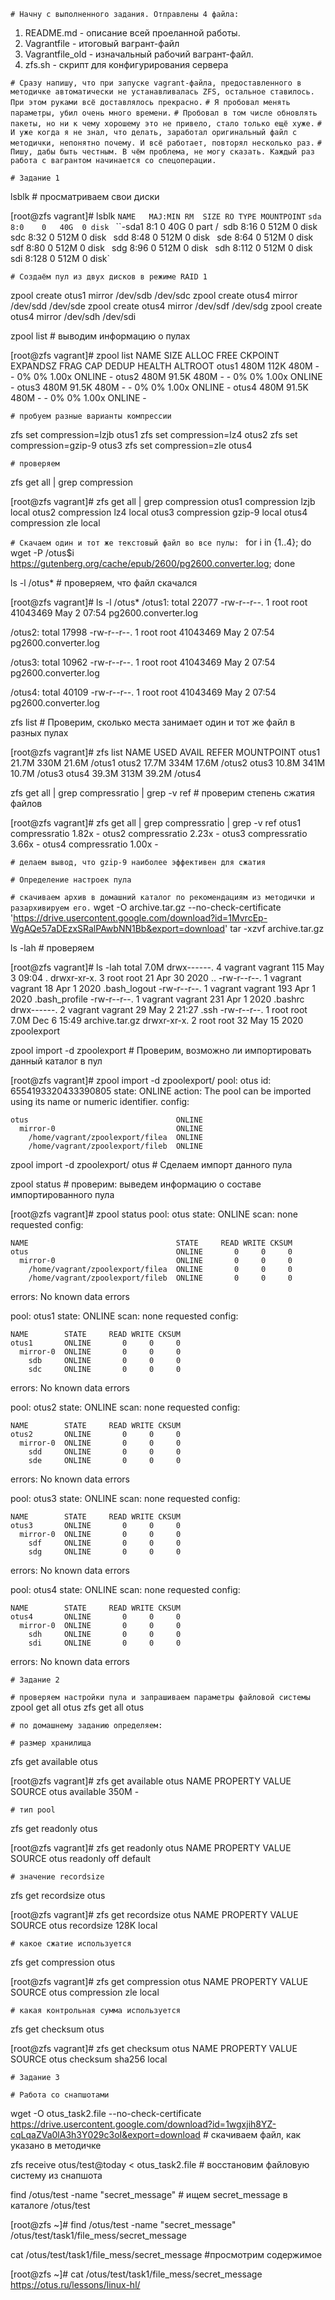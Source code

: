 `# Начну с выполненного задания. Отправлены 4 файла:`
1) README.md - описание всей проеланной работы.
2) Vagrantfile - итоговый вагрант-файл
3) Vagrantfile_old - изначальный рабочий вагрант-файл.
4) zfs.sh - скрипт для конфигурирования сервера

`# Сразу напишу, что при запуске vagrant-файла, предоставленного в методичке автоматически не устанавливалась ZFS, остальное ставилось. При этом руками всё доставлялось прекрасно.`
`# Я пробовал менять параметры, убил очень много времени.`
`# Пробовал в том числе обновлять пакеты, но ни к чему хорошему это не привело, стало только ещё хуже.`
`# И уже когда я не знал, что делать, заработал оригинальный файл с методички, непонятно почему. И всё работает, повторял несколько раз.`
`# Пишу, дабы быть честным. В чём проблема, не могу сказать. Каждый раз работа с вагрантом начинается со спецоперации.`

`# Задание 1`

lsblk                                               # просматриваем свои диски

[root@zfs vagrant]# lsblk
`NAME   MAJ:MIN RM  SIZE RO TYPE MOUNTPOINT`
`sda      8:0    0   40G  0 disk `
``-sda1   8:1    0   40G  0 part /`
`sdb      8:16   0  512M  0 disk `
`sdc      8:32   0  512M  0 disk `
`sdd      8:48   0  512M  0 disk `
`sde      8:64   0  512M  0 disk `
`sdf      8:80   0  512M  0 disk `
`sdg      8:96   0  512M  0 disk `
`sdh      8:112  0  512M  0 disk `
`sdi      8:128  0  512M  0 disk`

`# Создаём пул из двух дисков в режиме RAID 1`

zpool create otus1 mirror /dev/sdb /dev/sdc
zpool create otus4 mirror /dev/sdd /dev/sde
zpool create otus4 mirror /dev/sdf /dev/sdg
zpool create otus4 mirror /dev/sdh /dev/sdi

zpool list                                          # выводим информацию о пулах

[root@zfs vagrant]# zpool list
NAME    SIZE  ALLOC   FREE  CKPOINT  EXPANDSZ   FRAG    CAP  DEDUP    HEALTH  ALTROOT
otus1   480M   112K   480M        -         -     0%     0%  1.00x    ONLINE  -
otus2   480M  91.5K   480M        -         -     0%     0%  1.00x    ONLINE  -
otus3   480M  91.5K   480M        -         -     0%     0%  1.00x    ONLINE  -
otus4   480M  91.5K   480M        -         -     0%     0%  1.00x    ONLINE  -

`# пробуем разные варианты компрессии`

zfs set compression=lzjb otus1
zfs set compression=lz4 otus2
zfs set compression=gzip-9 otus3
zfs set compression=zle otus4

`# проверяем`

zfs get all | grep compression

[root@zfs vagrant]# zfs get all | grep compression
otus1  compression           lzjb                   local
otus2  compression           lz4                    local
otus3  compression           gzip-9                 local
otus4  compression           zle                    local

`# Скачаем один и тот же текстовый файл во все пулы: `
for i in {1..4}; do wget -P /otus$i https://gutenberg.org/cache/epub/2600/pg2600.converter.log; done

ls -l /otus*                                        # проверяем, что файл скачался

[root@zfs vagrant]# ls -l /otus*
/otus1:
total 22077
-rw-r--r--. 1 root root 41043469 May  2 07:54 pg2600.converter.log

/otus2:
total 17998
-rw-r--r--. 1 root root 41043469 May  2 07:54 pg2600.converter.log

/otus3:
total 10962
-rw-r--r--. 1 root root 41043469 May  2 07:54 pg2600.converter.log

/otus4:
total 40109
-rw-r--r--. 1 root root 41043469 May  2 07:54 pg2600.converter.log

zfs list                                            # Проверим, сколько места занимает один и тот же файл в разных пулах

[root@zfs vagrant]# zfs list
NAME    USED  AVAIL     REFER  MOUNTPOINT
otus1  21.7M   330M     21.6M  /otus1
otus2  17.7M   334M     17.6M  /otus2
otus3  10.8M   341M     10.7M  /otus3
otus4  39.3M   313M     39.2M  /otus4

zfs get all | grep compressratio | grep -v ref      # проверим степень сжатия файлов

[root@zfs vagrant]# zfs get all | grep compressratio | grep -v ref
otus1  compressratio         1.82x                  -
otus2  compressratio         2.23x                  -
otus3  compressratio         3.66x                  -
otus4  compressratio         1.00x                  -

`# делаем вывод, что gzip-9 наиболее эффективен для сжатия`

`# Определение настроек пула`

`# скачиваем архив в домашний каталог по рекомендациям из методички и разархивируем его.`
wget -O archive.tar.gz --no-check-certificate 'https://drive.usercontent.google.com/download?id=1MvrcEp-WgAQe57aDEzxSRalPAwbNN1Bb&export=download' 
tar -xzvf archive.tar.gz

ls -lah                                             # проверяем

[root@zfs vagrant]# ls -lah
total 7.0M
drwx------. 4 vagrant vagrant  115 May  3 09:04 .
drwxr-xr-x. 3 root    root      21 Apr 30  2020 ..
-rw-r--r--. 1 vagrant vagrant   18 Apr  1  2020 .bash_logout
-rw-r--r--. 1 vagrant vagrant  193 Apr  1  2020 .bash_profile
-rw-r--r--. 1 vagrant vagrant  231 Apr  1  2020 .bashrc
drwx------. 2 vagrant vagrant   29 May  2 21:27 .ssh
-rw-r--r--. 1 root    root    7.0M Dec  6 15:49 archive.tar.gz
drwxr-xr-x. 2 root    root      32 May 15  2020 zpoolexport

zpool import -d zpoolexport                         # Проверим, возможно ли импортировать данный каталог в пул

[root@zfs vagrant]# zpool import -d zpoolexport/
   pool: otus
     id: 6554193320433390805
  state: ONLINE
 action: The pool can be imported using its name or numeric identifier.
 config:

	otus                                 ONLINE
	  mirror-0                           ONLINE
	    /home/vagrant/zpoolexport/filea  ONLINE
	    /home/vagrant/zpoolexport/fileb  ONLINE

zpool import -d zpoolexport/ otus                   # Сделаем импорт данного пула

zpool status                                        # проверим: выведем информацию о составе импортированного пула

[root@zfs vagrant]# zpool status
  pool: otus
 state: ONLINE
  scan: none requested
config:

	NAME                                 STATE     READ WRITE CKSUM
	otus                                 ONLINE       0     0     0
	  mirror-0                           ONLINE       0     0     0
	    /home/vagrant/zpoolexport/filea  ONLINE       0     0     0
	    /home/vagrant/zpoolexport/fileb  ONLINE       0     0     0

errors: No known data errors

  pool: otus1
 state: ONLINE
  scan: none requested
config:

	NAME        STATE     READ WRITE CKSUM
	otus1       ONLINE       0     0     0
	  mirror-0  ONLINE       0     0     0
	    sdb     ONLINE       0     0     0
	    sdc     ONLINE       0     0     0

errors: No known data errors

  pool: otus2
 state: ONLINE
  scan: none requested
config:

	NAME        STATE     READ WRITE CKSUM
	otus2       ONLINE       0     0     0
	  mirror-0  ONLINE       0     0     0
	    sdd     ONLINE       0     0     0
	    sde     ONLINE       0     0     0

errors: No known data errors

  pool: otus3
 state: ONLINE
  scan: none requested
config:

	NAME        STATE     READ WRITE CKSUM
	otus3       ONLINE       0     0     0
	  mirror-0  ONLINE       0     0     0
	    sdf     ONLINE       0     0     0
	    sdg     ONLINE       0     0     0

errors: No known data errors

  pool: otus4
 state: ONLINE
  scan: none requested
config:

	NAME        STATE     READ WRITE CKSUM
	otus4       ONLINE       0     0     0
	  mirror-0  ONLINE       0     0     0
	    sdh     ONLINE       0     0     0
	    sdi     ONLINE       0     0     0

errors: No known data errors

`# Задание 2`

`# проверяем настройки пула и запрашиваем параметры файловой системы`
zpool get all otus
zfs get all otus

`# по домашнему заданию определяем:`

`# размер хранилища`

zfs get available otus

[root@zfs vagrant]# zfs get available otus
NAME  PROPERTY   VALUE  SOURCE
otus  available  350M   -

`# тип pool`

zfs get readonly otus

[root@zfs vagrant]# zfs get readonly otus
NAME  PROPERTY  VALUE   SOURCE
otus  readonly  off     default

`# значение recordsize`

zfs get recordsize otus

[root@zfs vagrant]# zfs get recordsize otus
NAME  PROPERTY    VALUE    SOURCE
otus  recordsize  128K     local

`# какое сжатие используется`

zfs get compression otus

[root@zfs vagrant]# zfs get compression otus
NAME  PROPERTY     VALUE     SOURCE
otus  compression  zle       local

`# какая контрольная сумма используется`

zfs get checksum otus

[root@zfs vagrant]# zfs get checksum otus
NAME  PROPERTY  VALUE      SOURCE
otus  checksum  sha256     local

`# Задание 3`

`# Работа со снапшотами`

wget -O otus_task2.file --no-check-certificate https://drive.usercontent.google.com/download?id=1wgxjih8YZ-cqLqaZVa0lA3h3Y029c3oI&export=download   # скачиваем файл, как указано в методичке

zfs receive otus/test@today < otus_task2.file       # восстановим файловую систему из снапшота

find /otus/test -name "secret_message"              # ищем secret_message в каталоге /otus/test

[root@zfs ~]# find /otus/test -name "secret_message"
/otus/test/task1/file_mess/secret_message

cat /otus/test/task1/file_mess/secret_message       #просмотрим содержимое

[root@zfs ~]# cat /otus/test/task1/file_mess/secret_message
https://otus.ru/lessons/linux-hl/
